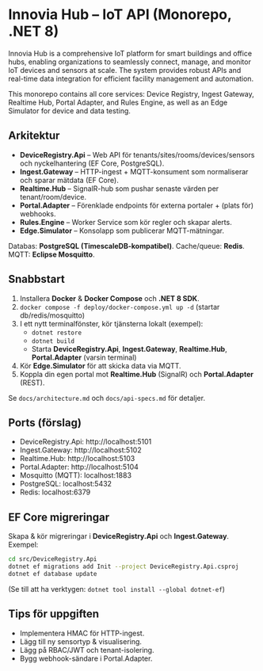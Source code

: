 # Innovia Hub – IoT API (Monorepo, .NET 8)

Innovia Hub is a comprehensive IoT platform for smart buildings and office hubs, enabling organizations to seamlessly connect, manage, and monitor IoT devices and sensors at scale. The system provides robust APIs and real-time data integration for efficient facility management and automation.

This monorepo contains all core services: Device Registry, Ingest Gateway, Realtime Hub, Portal Adapter, and Rules Engine, as well as an Edge Simulator for device and data testing.

## Arkitektur
- **DeviceRegistry.Api** – Web API för tenants/sites/rooms/devices/sensors och nyckelhantering (EF Core, PostgreSQL).
- **Ingest.Gateway** – HTTP-ingest + MQTT-konsument som normaliserar och sparar mätdata (EF Core).
- **Realtime.Hub** – SignalR-hub som pushar senaste värden per tenant/room/device.
- **Portal.Adapter** – Förenklade endpoints för externa portaler + (plats för) webhooks.
- **Rules.Engine** – Worker Service som kör regler och skapar alerts.
- **Edge.Simulator** – Konsolapp som publicerar MQTT-mätningar.

Databas: **PostgreSQL (TimescaleDB-kompatibel)**. Cache/queue: **Redis**. MQTT: **Eclipse Mosquitto**.

## Snabbstart
1. Installera **Docker** & **Docker Compose** och **.NET 8 SDK**.
2. `docker compose -f deploy/docker-compose.yml up -d` (startar db/redis/mosquitto)
3. I ett nytt terminalfönster, kör tjänsterna lokalt (exempel):
   - `dotnet restore`
   - `dotnet build`
   - Starta **DeviceRegistry.Api**, **Ingest.Gateway**, **Realtime.Hub**, **Portal.Adapter** (varsin terminal)
4. Kör **Edge.Simulator** för att skicka data via MQTT.
5. Koppla din egen portal mot **Realtime.Hub** (SignalR) och **Portal.Adapter** (REST).

Se `docs/architecture.md` och `docs/api-specs.md` för detaljer.

## Ports (förslag)
- DeviceRegistry.Api: http://localhost:5101
- Ingest.Gateway:    http://localhost:5102
- Realtime.Hub:      http://localhost:5103
- Portal.Adapter:    http://localhost:5104
- Mosquitto (MQTT):  localhost:1883
- PostgreSQL:        localhost:5432
- Redis:             localhost:6379

## EF Core migreringar
Skapa & kör migreringar i **DeviceRegistry.Api** och **Ingest.Gateway**. Exempel:
```bash
cd src/DeviceRegistry.Api
dotnet ef migrations add Init --project DeviceRegistry.Api.csproj
dotnet ef database update
```
(Se till att ha verktygen: `dotnet tool install --global dotnet-ef`)

## Tips för uppgiften
- Implementera HMAC för HTTP-ingest.
- Lägg till ny sensortyp & visualisering.
- Lägg på RBAC/JWT och tenant-isolering.
- Bygg webhook-sändare i Portal.Adapter.

